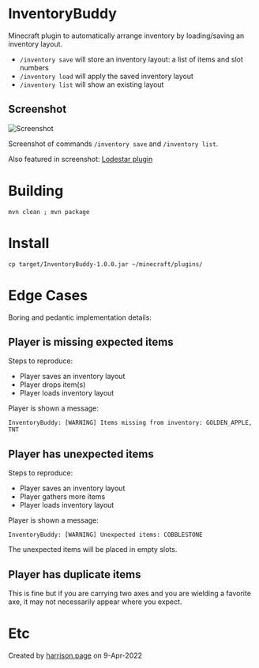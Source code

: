 # InventoryBuddy

Minecraft plugin to automatically arrange inventory by loading/saving an inventory layout.

* `/inventory save` will store an inventory layout: a list of items and slot numbers
* `/inventory load` will apply the saved inventory layout
* `/inventory list` will show an existing layout

## Screenshot

![Screenshot](screenshot.png)

Screenshot of commands `/inventory save` and `/inventory list`.

Also featured in screenshot: [Lodestar plugin](https://github.com/harrisonpage/Lodestar)

# Building

```
mvn clean ; mvn package
```

# Install

```
cp target/InventoryBuddy-1.0.0.jar ~/minecraft/plugins/
```

# Edge Cases

Boring and pedantic implementation details:

## Player is missing expected items

Steps to reproduce:

* Player saves an inventory layout
* Player drops item(s)
* Player loads inventory layout

Player is shown a message:

```
InventoryBuddy: [WARNING] Items missing from inventory: GOLDEN_APPLE, TNT
```

## Player has unexpected items

Steps to reproduce:

* Player saves an inventory layout
* Player gathers more items
* Player loads inventory layout

Player is shown a message:

```
InventoryBuddy: [WARNING] Unexpected items: COBBLESTONE
```

The unexpected items will be placed in empty slots.

## Player has duplicate items

This is fine but if you are carrying two axes and you are wielding a favorite axe, it may not necessarily appear where you expect.

# Etc

Created by [harrison.page](https://harrison.page) on 9-Apr-2022
